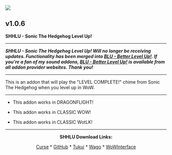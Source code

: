 [![](https://img.shields.io/static/v1?label=Donate&message=CashApp&color=brightgreen)](https://bit.ly/3fyxxSU)

v1.0.6
------------------------------

**SHHLU - Sonic The Hedgehog Level Up!**

------------------------------

***SHHLU - Sonic The Hedgehog Level Up! Will no longer be receiving updates. Functionality has been merged into [BLU - Better Level Up!](https://www.curseforge.com/wow/addons/blu-better-level-up "This link takes you to the Curseforge.com website, you may download it here and help support the developers."). If you're a fan of my sound addons, [BLU - Better Level Up!](https://www.curseforge.com/wow/addons/blu-better-level-up "This link takes you to the Curseforge.com website, you may download it here and help support the developers.") is available from all addon provider websites. Thank you!***

------------------------------

This is an addon that will play the "LEVEL COMPLETE!" chime from Sonic The Hedgehog when you level up in WoW.

------------------------------

- This addon works in DRAGONFLIGHT!

- This addon works in CLASSIC WOW!

- This addon works in CLASSIC WotLK!

------------------------------
<div align="center">

**SHHLU Download Links:**

[Curse](https://www.curseforge.com/wow/addons/shhlu-sonic-the-hedgehog-level-up "This link takes you to the Curseforge.com website, you may download it here and help support the developers.") * [GitHub](https://github.com/donniedice/SHHLU "This link takes you to the GitHub.com website, you may download it here.") * [Tukui](https://www.tukui.org/addons.php?id=235 "This link takes you to the Tukui.org website, you may download it here.") * [Wago](https://addons.wago.io/addons/shhlu "This link takes you to the Wago.io website, you may download it here and help support the developers.") * [WoWInterface](https://www.wowinterface.com/downloads/info26263-SHHLU-SonicTheHedgehogLevelUp.html "This link takes you to the WoWInterface.com website, you may download it here.")

</div>
